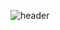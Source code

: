 ![header](https://capsule-render.vercel.app/api?type=waving&color=timeGradient&height=200&section=header&text=Welcome%20to&desc=Holy's%20Github&fontSize=45&animation=fadeIn&fontColor=ffffff&descSize=45&descAlignY=65&descAlign=62&descColor=74c0fc)

<!--
**HolySSA/HolySSA** is a ✨ _special_ ✨ repository because its `README.md` (this file) appears on your GitHub profile.

Here are some ideas to get you started:

- 🔭 I’m currently working on ...
- 🌱 I’m currently learning ...
- 👯 I’m looking to collaborate on ...
- 🤔 I’m looking for help with ...
- 💬 Ask me about ...
- 📫 How to reach me: ...
- 😄 Pronouns: ...
- ⚡ Fun fact: ...
-->
